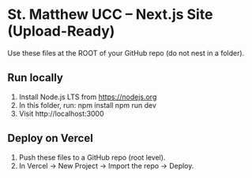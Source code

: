 # St. Matthew UCC – Next.js Site (Upload-Ready)

Use these files at the ROOT of your GitHub repo (do not nest in a folder).

## Run locally
1) Install Node.js LTS from https://nodejs.org
2) In this folder, run:
   npm install
   npm run dev
3) Visit http://localhost:3000

## Deploy on Vercel
1) Push these files to a GitHub repo (root level).
2) In Vercel → New Project → Import the repo → Deploy.
